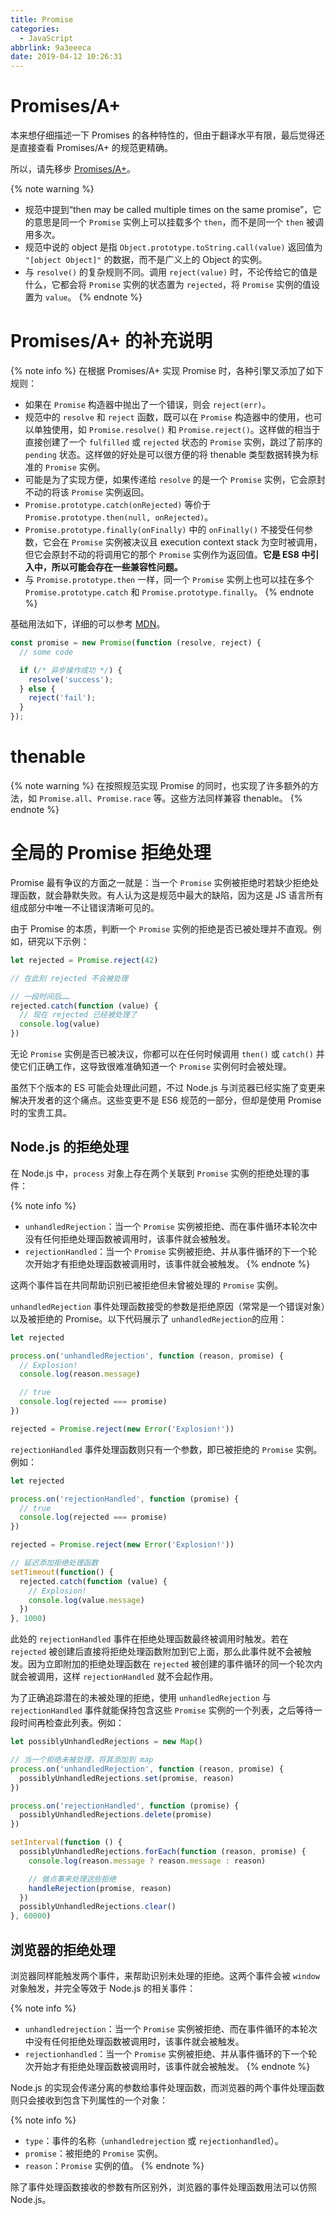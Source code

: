 ```yaml
---
title: Promise
categories:
  - JavaScript
abbrlink: 9a3eeeca
date: 2019-04-12 10:26:31
---
```


# Promises/A+

本来想仔细描述一下 Promises 的各种特性的，但由于翻译水平有限，最后觉得还是直接查看 Promises/A+ 的规范更精确。

所以，请先移步 [Promises/A+](https://promisesaplus.com/#point-49)。

{% note warning %}
- 规范中提到“then may be called multiple times on the same promise”，它的意思是同一个 `Promise` 实例上可以挂载多个 `then`，而不是同一个 `then` 被调用多次。
- 规范中说的 object 是指 `Object.prototype.toString.call(value)` 返回值为 `"[object Object]"` 的数据，而不是广义上的 Object 的实例。
- 与 `resolve()` 的复杂规则不同。调用 `reject(value)` 时，不论传给它的值是什么，它都会将 `Promise` 实例的状态置为 `rejected`，将 `Promise` 实例的值设置为 `value`。
{% endnote %}

# Promises/A+ 的补充说明

{% note info %}
在根据 Promises/A+ 实现 Promise 时，各种引擎又添加了如下规则：
- 如果在 `Promise` 构造器中抛出了一个错误，则会 `reject(err)`。
- 规范中的 `resolve` 和 `reject` 函数，既可以在 `Promise` 构造器中的使用，也可以单独使用，如 `Promise.resolve()` 和 `Promise.reject()`。这样做的相当于直接创建了一个 `fulfilled` 或 `rejected` 状态的 `Promise` 实例，跳过了前序的 `pending` 状态。这样做的好处是可以很方便的将 thenable 类型数据转换为标准的 `Promise` 实例。
- 可能是为了实现方便，如果传递给 `resolve` 的是一个 `Promise` 实例，它会原封不动的将该 `Promise` 实例返回。
- `Promise.prototype.catch(onRejected)` 等价于 `Promise.prototype.then(null, onRejected)`。
- `Promise.prototype.finally(onFinally)` 中的 `onFinally()` 不接受任何参数，它会在 `Promise` 实例被决议且 execution context stack 为空时被调用，但它会原封不动的将调用它的那个 `Promise` 实例作为返回值。**它是 ES8 中引入中，所以可能会存在一些兼容性问题。**
- 与 `Promise.prototype.then` 一样，同一个 `Promise` 实例上也可以挂在多个 `Promise.prototype.catch` 和 `Promise.prototype.finally`。
{% endnote %}

基础用法如下，详细的可以参考 [MDN](https://developer.mozilla.org/en-US/docs/Web/JavaScript/Reference/Global_Objects/Promise)。

```js
const promise = new Promise(function (resolve, reject) {
  // some code

  if (/* 异步操作成功 */) {
    resolve('success');
  } else {
    reject('fail');
  }
});
```

# thenable

{% note warning %}
在按照规范实现 Promise 的同时，也实现了许多额外的方法，如 `Promise.all`、`Promise.race` 等。这些方法同样兼容 thenable。
{% endnote %}

# 全局的 Promise 拒绝处理

Promise 最有争议的方面之一就是：当一个 `Promise` 实例被拒绝时若缺少拒绝处理函数，就会静默失败。有人认为这是规范中最大的缺陷，因为这是 JS 语言所有组成部分中唯一不让错误清晰可见的。

由于 Promise 的本质，判断一个 `Promise` 实例的拒绝是否已被处理并不直观。例如，研究以下示例：

```js
let rejected = Promise.reject(42)

// 在此刻 rejected 不会被处理

// 一段时间后……
rejected.catch(function (value) {
  // 现在 rejected 已经被处理了
  console.log(value)
})
```

无论 `Promise` 实例是否已被决议，你都可以在任何时候调用 `then()` 或 `catch()` 并使它们正确工作，这导致很难准确知道一个 `Promise` 实例何时会被处理。

虽然下个版本的 ES 可能会处理此问题，不过 Node.js 与浏览器已经实施了变更来解决开发者的这个痛点。这些变更不是 ES6 规范的一部分，但却是使用 Promise 时的宝贵工具。

## Node.js 的拒绝处理

在 Node.js 中，`process` 对象上存在两个关联到 `Promise` 实例的拒绝处理的事件：

{% note info %}
- `unhandledRejection`：当一个 `Promise` 实例被拒绝、而在事件循环本轮次中没有任何拒绝处理函数被调用时，该事件就会被触发。
- `rejectionHandled`：当一个 `Promise` 实例被拒绝、并从事件循环的下一个轮次开始才有拒绝处理函数被调用时，该事件就会被触发。
{% endnote %}

这两个事件旨在共同帮助识别已被拒绝但未曾被处理的 `Promise` 实例。

`unhandledRejection` 事件处理函数接受的参数是拒绝原因（常常是一个错误对象）以及被拒绝的 Promise。以下代码展示了 `unhandledRejection`的应用：

```js
let rejected

process.on('unhandledRejection', function (reason, promise) {
  // Explosion!
  console.log(reason.message)             

  // true
  console.log(rejected === promise)       
})

rejected = Promise.reject(new Error('Explosion!'))
```

`rejectionHandled` 事件处理函数则只有一个参数，即已被拒绝的 `Promise` 实例。例如：

```js
let rejected

process.on('rejectionHandled', function (promise) {
  // true
  console.log(rejected === promise)       
})

rejected = Promise.reject(new Error('Explosion!'))

// 延迟添加拒绝处理函数
setTimeout(function() {
  rejected.catch(function (value) {
    // Explosion!
    console.log(value.message)          
  })
}, 1000)
```

此处的 `rejectionHandled` 事件在拒绝处理函数最终被调用时触发。若在 `rejected` 被创建后直接将拒绝处理函数附加到它上面，那么此事件就不会被触发。因为立即附加的拒绝处理函数在 `rejected` 被创建的事件循环的同一个轮次内就会被调用，这样 `rejectionHandled` 就不会起作用。

为了正确追踪潜在的未被处理的拒绝，使用 `unhandledRejection` 与 `rejectionHandled` 事件就能保持包含这些 `Promise` 实例的一个列表，之后等待一段时间再检查此列表。例如：

```js
let possiblyUnhandledRejections = new Map()

// 当一个拒绝未被处理，将其添加到 map
process.on('unhandledRejection', function (reason, promise) {
  possiblyUnhandledRejections.set(promise, reason)
})

process.on('rejectionHandled', function (promise) {
  possiblyUnhandledRejections.delete(promise)
})

setInterval(function () {
  possiblyUnhandledRejections.forEach(function (reason, promise) {
    console.log(reason.message ? reason.message : reason)

    // 做点事来处理这些拒绝
    handleRejection(promise, reason)
  })
  possiblyUnhandledRejections.clear()
}, 60000)
```

## 浏览器的拒绝处理

浏览器同样能触发两个事件，来帮助识别未处理的拒绝。这两个事件会被 `window` 对象触发，并完全等效于 Node.js 的相关事件：

{% note info %}
- `unhandledrejection`：当一个 `Promise` 实例被拒绝、而在事件循环的本轮次中没有任何拒绝处理函数被调用时，该事件就会被触发。
- `rejectionhandled`：当一个 `Promise` 实例被拒绝、并从事件循环的下一个轮次开始才有拒绝处理函数被调用时，该事件就会被触发。
{% endnote %}

Node.js 的实现会传递分离的参数给事件处理函数，而浏览器的两个事件处理函数则只会接收到包含下列属性的一个对象：

{% note info %}
- `type`：事件的名称（`unhandledrejection` 或 `rejectionhandled`）。
- `promise`：被拒绝的 `Promise` 实例。
- `reason`：`Promise` 实例的值。
{% endnote %}

除了事件处理函数接收的参数有所区别外，浏览器的事件处理函数用法可以仿照 Node.js。

